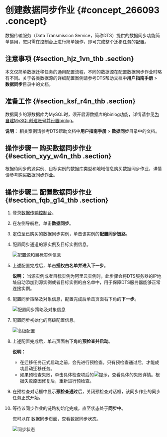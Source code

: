 # 创建数据同步作业 {#concept_266093 .concept}

数据传输服务（Data Transmission Service，简称DTS）提供的数据同步功能简单易用，您只需在控制台上进行简单操作，即可完成整个迁移任务的配置。

## 注意事项 {#section_hjz_1vn_thb .section}

本文仅简单数据迁移任务的通用配置流程，不同的数据源在配置数据同步作业时略有不同。关于各类数据源的详细配置案例请参考DTS帮助文档中**用户指南手册** \> **数据同步**目录中的文档。

## 准备工作 {#section_ksf_r4n_thb .section}

数据同步的源数据库为MySQL时，须开启源数据库的binlog功能，详情请参见[为自建MySQL创建账号并设置binlog](../intl.zh-CN/用户指南/准备工作（自建库）/为自建MySQL创建账号并设置binlog.md#)。

**说明：** 相关案例请参考DTS帮助文档中**用户指南手册** \> **数据同步**目录中的文档。

## 操作步骤一 购买数据同步作业 {#section_xyy_w4n_thb .section}

根据待同步的源实例、目标实例的数据库类型和地域信息购买数据同步作业，详情请参考[购买数据同步作业](intl.zh-CN/快速入门/购买流程.md#section_l2l_34b_rhb)。

## 操作步骤二 配置数据同步作业 {#section_fqb_g14_thb .section}

1.  登录[数据传输控制台](https://dts-intl.console.aliyun.com/)。
2.  在左侧导航栏，单击**数据同步**。
3.  定位至已购买的数据同步实例，单击该实例的**配置同步链路**。
4.  配置同步通道的源实例及目标实例信息。

    ![配置源和目标实例信息](http://static-aliyun-doc.oss-cn-hangzhou.aliyuncs.com/assets/img/17084/156880004747402_zh-CN.png)

5.  上述配置完成后，单击**授权白名单并进入下一步**。

    **说明：** 当源实例或者目标实例为阿里云实例时，此步骤会将DTS服务器的IP地址自动添加到源实例或者目标实例的白名单中，用于保障DTS服务器能够正常连接实例。

6.  配置同步策略及对象信息，配置完成后单击页面右下角的**下一步**。

    ![配置同步策略及对象信息](http://static-aliyun-doc.oss-cn-hangzhou.aliyuncs.com/assets/img/134337/156880004739868_zh-CN.png)

7.  配置同步初始化的高级配置信息。

    ![高级配置](http://static-aliyun-doc.oss-cn-hangzhou.aliyuncs.com/assets/img/17125/156880004741055_zh-CN.png)

8.  上述配置完成后，单击页面右下角的**预检查并启动**。

    **说明：** 

    -   在迁移任务正式启动之前，会先进行预检查。只有预检查通过后，才能成功启动迁移任务。
    -   如果预检查失败，单击具体检查项后的![提示](http://static-aliyun-doc.oss-cn-hangzhou.aliyuncs.com/assets/img/17082/156880004747390_zh-CN.png)，查看具体的失败详情。根据失败原因修复后，重新进行预检查。
9.  在预检查对话框中显示**预检查通过**后，关闭预检查对话框，该同步作业的同步任务正式开始。
10. 等待该同步作业的链路初始化完成，直至状态处于**同步中**。

    您可以在 数据同步页面，查看数据同步状态。

    ![同步状态](http://static-aliyun-doc.oss-cn-hangzhou.aliyuncs.com/assets/img/17125/156880004741059_zh-CN.png)


